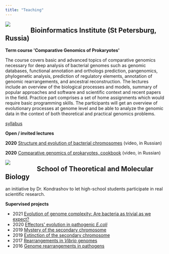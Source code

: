 ```yaml
---
title: "Teaching"
---
```


<div style="width: 80px; float: left">
    <img src="/bi_logo.png" style="max-width: 90%;">
</div>

## Bioinformatics Institute (St Petersburg, Russia)

**Term course 'Comparative Genomics of Prokaryotes'**

The course covers basic and advanced topics of comparative genomics necessary for deep analysis of bacterial genomes such as genomic databases, functional annotation and orthologs prediction, pangenomics, phylogenetic analysis, prediction of regulatory elements, annotation of genomic rearrangements, and ancestral reconstruction. The lectures include an overview of the biological processes and models, summary of popular approaches and software and scientific context and recent papers in the field. Practice part comprises a set of home assignments which would require basic programming skills. The participants will get an overview of evolutionary processes at genome level and be able to analyze the genomic data in the context of both theoretical and practical genomics problems.

[syllabus](/Comparative_genomics_Course_Syllabus.pdf)

**Open / invited lectures**

**2020** [Structure and evolution of bacterial chromosomes](https://www.youtube.com/watch?v=DTIpvAnPN_M&t=2405s) (video, in Russian)

**2020** [Comparative genomics of prokaryotes, cookbook](https://www.youtube.com/watch?v=6r80Vrz9mGU&list=PLjKdf6AHvR-EIznBS2gIitIn8lbt1Zjx7&index=5) (video, in Russian)



<div style="width: 100px; float: left">
    <img src="/smtblogo.png" style="max-width: 90%;">
</div>

## School of Theoretical and Molecular Biology
an initiative by Dr. Kondrashov to let high-school students participate in real scientific research.

**Supervised projects**

- 2021 [Evolution of genome complexity: Are bacteria as trivial as we expect?](https://molbioschool.org/en/archive/10/)
- 2020 [Effectors' evolution in pathogenic _E.coli_](https://molbioschool.org/en/archive/9/)
- 2019 [Mystery of the secondary chromosome](https://molbioschool.org/media/archive/school2019/77-laboratory-of-bacterial-and-functional-genomics/Poster_Gelfand_1_Boc_KToYuq1.pdf)
- 2019 [Extinction of the secondary chromosome](https://molbioschool.org/media/archive/school2019/77-laboratory-of-bacterial-and-functional-genomics/Poster_Gelfand_3_Boc_9fSM6n3.pdf)
- 2017 [Rearrangements in _Vibrio_ genomes](https://molbioschool.org/media/archive/2017/15/Gelfand-1-Bochkareva.pdf)
- 2016 [Genome rearrangements in pathogens](https://molbioschool.org/media/archive/school2016/27-laboratory-of-bacterial-and-functional-genomics/MGelfand-Bochkareva.pdf)
